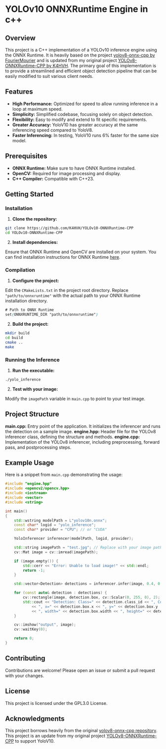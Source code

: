 # YOLOv10 ONNXRuntime Engine in c++

## Overview

This project is a C++ implementation of a YOLOv10 inference engine using the ONNX Runtime. It is heavily based on the project [yolov8-onnx-cpp by FourierMourier](https://github.com/FourierMourier/yolov8-onnx-cpp) and is updated from my original project [YOLOv8-ONNXRuntime-CPP by K4HVH](https://github.com/K4HVH/YOLOv8-ONNXRuntime-CPP). The primary goal of this implementation is to provide a streamlined and efficient object detection pipeline that can be easily modified to suit various client needs.

## Features

- **High Performance:** Optimized for speed to allow running inference in a loop at maximum speed.
- **Simplicity:** Simplified codebase, focusing solely on object detection.
- **Flexibility:** Easy to modify and extend to fit specific requirements.
- **Greater Accuracy:** YoloV10 has greater accuracy at the same inferencing speed compared to YoloV8.
- **Faster Inferencing:** In testing, YoloV10 runs 6% faster for the same size model.

## Prerequisites

- **ONNX Runtime:** Make sure to have ONNX Runtime installed.
- **OpenCV:** Required for image processing and display.
- **C++ Compiler:** Compatible with C++23.

## Getting Started

### Installation
1. **Clone the repository:**

```sh
git clone https://github.com/K4HVH/YOLOv10-ONNXRuntime-CPP
cd YOLOv10-ONNXRuntime-CPP
```

2. **Install dependencies:**
   
Ensure that ONNX Runtime and OpenCV are installed on your system. You can find installation instructions for ONNX Runtime [here](https://onnxruntime.ai/).

### Compilation

1. **Configure the project:**
   
Edit the `CMakeLists.txt` in the project root directory. Replace `"path/to/onnxruntime"` with the actual path to your ONNX Runtime installation directory.

``` scss
# Path to ONNX Runtime
set(ONNXRUNTIME_DIR "path/to/onnxruntime")
```

2. **Build the project:**

```sh
mkdir build
cd build
cmake ..
make
```

### Running the Inference

1. **Run the executable:**

```sh
./yolo_inference
```

2. **Test with your image:**
   
Modify the `imagePath` variable in `main.cpp` to point to your test image.

## Project Structure
**main.cpp:** Entry point of the application. It initializes the inferencer and runs the detection on a sample image.
**engine.hpp:** Header file for the YOLOv8 inferencer class, defining the structure and methods.
**engine.cpp:** Implementation of the YOLOv8 inferencer, including preprocessing, forward pass, and postprocessing steps.

## Example Usage
Here is a snippet from `main.cpp` demonstrating the usage:

```cpp
#include "engine.hpp"
#include <opencv2/opencv.hpp>
#include <iostream>
#include <vector>
#include <string>

int main()
{
    std::wstring modelPath = L"yolov10n.onnx";
    const char* logid = "yolo_inference";
    const char* provider = "CPU"; // or "CUDA"

    YoloInferencer inferencer(modelPath, logid, provider);

    std::string imagePath = "test.jpg"; // Replace with your image path
    cv::Mat image = cv::imread(imagePath);

    if (image.empty()) {
        std::cerr << "Error: Unable to load image!" << std::endl;
        return -1;
    }

    std::vector<Detection> detections = inferencer.infer(image, 0.4, 0.5);

    for (const auto& detection : detections) {
        cv::rectangle(image, detection.box, cv::Scalar(0, 255, 0), 2);
        std::cout << "Detection: Class=" << detection.class_id << ", Confidence=" << detection.confidence
            << ", x=" << detection.box.x << ", y=" << detection.box.y
            << ", width=" << detection.box.width << ", height=" << detection.box.height << std::endl;
    }

    cv::imshow("output", image);
    cv::waitKey(0);

    return 0;
}
```

## Contributing
Contributions are welcome! Please open an issue or submit a pull request with your changes.

## License
This project is licensed under the GPL3.0 License.

## Acknowledgments
This project borrows heavily from the original [yolov8-onnx-cpp repository](https://github.com/FourierMourier/yolov8-onnx-cpp).
This project is an update from my original project [YOLOv8-ONNXRuntime-CPP](https://github.com/K4HVH/YOLOv8-ONNXRuntime-CPP) to support YoloV10.
